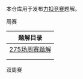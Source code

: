本仓库用于发布[力扣竞赛](https://leetcode.cn/contest/)题解。



周赛

| 题解目录                               |
| -------------------------------------- |
| [275场周赛题解](http://c.nxw.so/8upNI) |
|                                        |
|                                        |



双周赛
